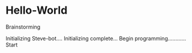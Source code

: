 # Hello-World
Brainstorming

Initializing Steve-bot....
Initializing complete...
Begin programming............
Start
